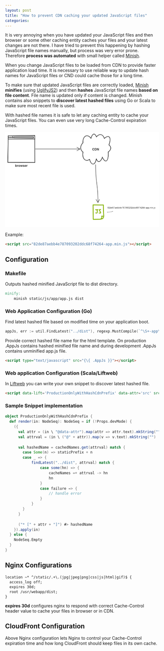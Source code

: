 ```yaml
---
layout: post
title: "How to prevent CDN caching your updated JavaScript files"
categories: 
---
```



It is very annoying when you have updated your JavaScript files and then browser or some other caching entity caches your files and your latest changes are not there. I have tried to prevent this happening by hashing JavaScript file names manually, but process was very error prone. Therefore **process was automated** with small helper called [Minish](https://github.com/saikitanabe/minish).

When you change JavaScript files to be loaded from CDN to provide faster application load time. It is necessary to use reliable way to update hash names for JavaScript files or CND could cache those for a long time.

To make sure that updated JavaScript files are correctly loaded, [Minish](https://github.com/saikitanabe/minish) **minifies** (using [UglifyJS2](https://github.com/mishoo/UglifyJS2)) and then **hashes** JavaScript file names **based on file content**. File name is updated only if content is changed. Minish contains also snippets to **discover latest hashed files** using Go or Scala to make sure most recent file is used.

With hashed file names it is safe to let any caching entity to cache your JavaScript files. You can even use very long Cache-Control expiration times.

![Hashed file loaded from the webserver](https://github.com/saikitanabe/minish/raw/master/minish.png)

Example:

```html
<script src="82de87aebb4e787093202ddc68f74264-app.min.js"></script>
```


Configuration
-------------

### Makefile

Outputs hashed minified JavaScript file to dist directory.

```makefile
minify:
	minish static/js/app/app.js dist
```

### Web Application Configuration (Go)

Find latest hashed file based on modified time on your application boot.

```go
appJs, err := util.FindLatest("../dist"), regexp.MustCompile(`^\S+-app\.min\.js$`))
```

Provide correct hashed file name for the html template. On production .AppJs contains hashed minified file name and during development .AppJs contains unminified app.js file.

```html
<script type="text/javascript" src="{\{ .AppJs }}"></script>
```

### Web application Configuration (Scala/Liftweb)

In [Liftweb](http://liftweb.net) you can write your own snippet to discover latest hashed file.

```html
<script data-lift='ProductionOnlyWithHashCdnPrefix' data-attr='src' src='/dist/presentation.min.js'></script>
```

### Sample Snippet implementation

```scala
object ProductionOnlyWithHashCdnPrefix {
  def render(in: NodeSeq): NodeSeq = if (!Props.devMode) {
    ({
      val attr = (in \ "@data-attr").map(attr => attr.text).mkString("")
      val attrval = (in \ ("@" + attr)).map(v => v.text).mkString("")

      val hashedName = cachedNames.get(attrval) match {
        case Some(n) => staticPrefix + n
        case _ => {
        	findLatest("../dist", attrval) match {
        		case some(hn) => {
        			cacheNames =+ attrval -> hn
        			hn
        		}
        		case failure => {
        			// handle error
        		}
        	}
        }
      }

      ("* [" + attr + "]") #> hashedName
    }).apply(in)
  } else {
    NodeSeq.Empty
  }
}
```


Nginx Configurations
--------------------

```nginx
location ~* ^/static/.+\.(jpg|jpeg|png|css|js|html|gif)$ {
  access_log off;
  expires 30d;
  root /usr/webapp/dist;
}
```

**expires 30d** configures nginx to respond with correct Cache-Control header value to cache your files in browser or in CDN.


CloudFront Configuration
-------------------------

Above Nginx configuration lets Nginx to control your Cache-Control expiration time and how long CloudFront should keep files in its own cache.